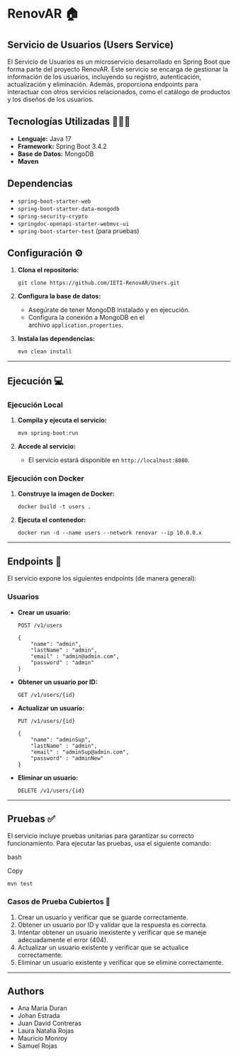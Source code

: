 # RenovAR 🏠

## Servicio de Usuarios (Users Service)
El Servicio de Usuarios es un microservicio desarrollado en Spring Boot que forma parte del proyecto RenovAR. Este servicio se encarga de gestionar la información de los usuarios, incluyendo su registro, autenticación, actualización y eliminación. Además, proporciona endpoints para interactuar con otros servicios relacionados, como el catálogo de productos y los diseños de los usuarios.

## Tecnologías Utilizadas 🧑🏻‍💻
- **Lenguaje:** Java 17  
- **Framework:** Spring Boot 3.4.2  
- **Base de Datos:** MongoDB
- **Maven** 

## Dependencias
- `spring-boot-starter-web`  
- `spring-boot-starter-data-mongodb`  
- `spring-security-crypto`  
- `springdoc-openapi-starter-webmvc-ui`  
- `spring-boot-starter-test` (para pruebas)  

## **Configuración** ⚙️

1. **Clona el repositorio:**
    
    ```
    git clone https://github.com/IETI-RenovAR/Users.git
    ```
    
2. **Configura la base de datos:**
    - Asegúrate de tener MongoDB instalado y en ejecución.
    - Configura la conexión a MongoDB en el archivo `application.properties`.
3. **Instala las dependencias:**
    
    ```
    mvn clean install
    ```
    

---

## **Ejecución** 💻

### **Ejecución Local**

1. **Compila y ejecuta el servicio:**
    
    ```
    mvn spring-boot:run
    ```
    
2. **Accede al servicio:**
    - El servicio estará disponible en `http://localhost:8080`.

### **Ejecución con Docker**

1. **Construye la imagen de Docker:**
    
    ```
    docker build -t users .
    ```
    
2. **Ejecuta el contenedor:**
    
    ```
    docker run -d --name users --network renovar --ip 10.0.0.x
    ```
    

---

## **Endpoints** 🎯

El servicio expone los siguientes endpoints (de manera general):

### **Usuarios**

- **Crear un usuario:**
    
    `POST /v1/users`
    
    ```
    {
        "name": "admin",
        "lastName" : "admin",
        "email" : "admin@admin.com",
        "password" : "admin"
    }
    ```
    
- **Obtener un usuario por ID:**
    
    `GET /v1/users/{id}`
    
- **Actualizar un usuario:**
    
    `PUT /v1/users/{id}`
    
    ```
    {
        "name": "adminSup",
        "lastName" : "admin",
        "email" : "adminSup@admin.com",
        "password" : "adminNew"
    }
    ```
    
- **Eliminar un usuario:**
    
    `DELETE /v1/users/{id}`
    

---

## **Pruebas** ✅

El servicio incluye pruebas unitarias para garantizar su correcto funcionamiento. Para ejecutar las pruebas, usa el siguiente comando:

bash

Copy

```
mvn test
```

### **Casos de Prueba Cubiertos** 🫡

1. Crear un usuario y verificar que se guarde correctamente.
2. Obtener un usuario por ID y validar que la respuesta es correcta.
3. Intentar obtener un usuario inexistente y verificar que se maneje adecuadamente el error (404).
4. Actualizar un usuario existente y verificar que se actualice correctamente.
5. Eliminar un usuario existente y verificar que se elimine correctamente.

---

## Authors

- Ana Maria Duran
- Johan Estrada
- Juan David Contreras
- Laura Natalia Rojas
- Mauricio Monroy
- Samuel Rojas
